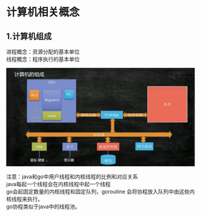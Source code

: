 # 计算机相关概念
## 1.计算机组成  
进程概念：资源分配的基本单位  
线程概念：程序执行的基本单位  

![计算机组成](./images/计算机组成.png)

注意：java和go中用户线程和内核线程的比例和对应关系  
java每起一个线程会在内核线程中起一个线程  
go会起固定数量的内核线程和固定队列，goroutine 会将协程放入队列中由这些内核线程来执行。  
go协程类似于java中的线程池。
